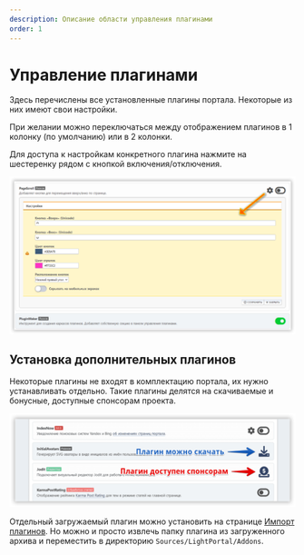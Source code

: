 ```yaml
---
description: Описание области управления плагинами
order: 1
---
```


# Управление плагинами

Здесь перечислены все установленные плагины портала. Некоторые из них имеют свои настройки.

При желании можно переключаться между отображением плагинов в 1 колонку (по умолчанию) или в 2 колонки.

Для доступа к настройкам конкретного плагина нажмите на шестеренку рядом с кнопкой включения/отключения.

![Управление плагинами](manage_plugins.png)

## Установка дополнительных плагинов

Некоторые плагины не входят в комплектацию портала, их нужно устанавливать отдельно. Такие плагины делятся на скачиваемые и бонусные, доступные спонсорам проекта.

![Скачивание дополнительных плагинов](download_plugins.png)

Отдельный загружаемый плагин можно установить на странице [Импорт плагинов](./impex). Но можно и просто извлечь папку плагина из загруженного архива и переместить в директорию `Sources/LightPortal/Addons`.

